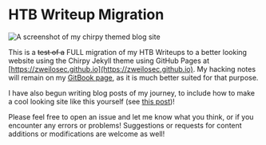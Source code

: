 # HTB Writeup Migration

![A screenshot of my chirpy themed blog site](_site/assets/img/zweilosec-whoami.png)

This is a ~~test of a~~ FULL migration of my HTB Writeups to a better looking website using the Chirpy Jekyll theme using GitHub Pages at [https://zweilosec.github.io](https://zweilosec.github.io).  My hacking notes will remain on my [GitBook page](https://zweilosec.gitbook.io/hackers-rest), as it is much better suited for that purpose.

I have also begun writing blog posts of my journey, to include how to make a cool looking site like this yourself (see [this post](_posts/tips-n-tricks/2022-07-19-jekyll-chirpy-github-pages-blog.md))!

Please feel free to open an issue and let me know what you think, or if you encounter any errors or problems!  Suggestions or requests for content additions or modifications are welcome as well!  